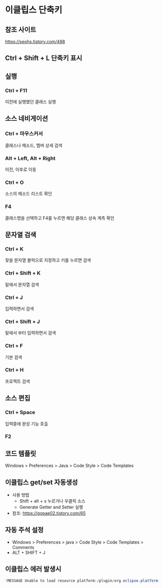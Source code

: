 # 이클립스 단축키
## 참조 사이트 
https://seohs.tistory.com/488

## Ctrl + Shift + L    단축키 표시

## 실행
### Ctrl + F11 
이전에 실행했던 클래스 실행
  
## 소스 네비게이션
### Ctrl + 마우스커서
클래스나 메소드, 멤버 상세 검색
### Alt + Left, Alt + Right
이전, 이후로 이동
### Ctrl + O 
소스의 메소드 리스트 확인 
### F4
클래스명을 선택하고 F4를 누르면 해당 클래스 상속 계측 확인 

## 문자열 검색
### Ctrl + K 
찾을 문자열 블럭으로 지정하고 키를 누르면 검색
### Ctrl + Shift + K 
밑에서 문자열 검색
### Ctrl + J
입력하면서 검색 
### Ctrl + Shift + J
밑에서 부터 입력하면서 검색  
### Ctrl + F
기본 검색

### Ctrl + H
프로젝트 검색

## 소스 편집
### Ctrl + Space
입력중에 완성 기능 호출
### F2

## 코드 템플릿 
Windows > Preferences > Java > Code Style > Code Templates


## 이클립스 get/set 자동생성
* 사용 방법
  * Shift + alt + s 누르거나 우클릭 소스
  * Generate Getter and Setter 실행 
* 참조: https://gopae02.tistory.com/65

## 자동 주석 설정
* Windows > Preferences > java > Code Style > Code Templates > Comments
* ALT + SHIFT + J

## 이클립스 에러 발생시
```java
!MESSAGE Unable to load resource platform:/plugin/org.eclipse.platform. 
```